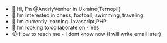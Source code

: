 - 👋 Hi, I’m @AndriyVenher in Ukraine(Ternopil)
- 👀 I’m interested in chess, football, swimming, traveling
- 🌱 I’m currently learning Javascript,PHP
- 💞️ I’m looking to collaborate on - Yes
- 📫 How to reach me -  I dont know now (I will write email later)

<!---
AndriyVenher/AndriyVenher is a ✨ special ✨ repository because its `README.md` (this file) appears on your GitHub profile.
You can click the Preview link to take a look at your changes.
--->
